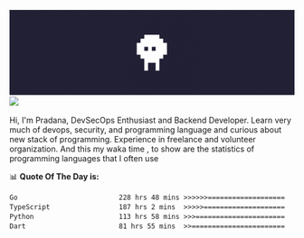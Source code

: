 ![banner](.github/banner.gif)
<img src="https://user-images.githubusercontent.com/73097560/115834477-dbab4500-a447-11eb-908a-139a6edaec5c.gif"></p>

Hi, I'm Pradana, DevSecOps Enthusiast and Backend Developer. Learn very much of devops, security, and programming language and curious about new stack of programming. Experience in freelance and volunteer organization. And this my waka time , to show are the statistics of programming languages that I often use

📊 **Quote Of The Day is:**
<!--START_SECTION:waka-->

```txt
Go                         228 hrs 48 mins >>>>>>===================   25.55 %
TypeScript                 187 hrs 2 mins  >>>>>====================   20.89 %
Python                     113 hrs 58 mins >>>======================   12.73 %
Dart                       81 hrs 55 mins  >>=======================   09.15 %
```

<!--END_SECTION:waka-->
